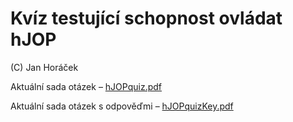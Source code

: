 # Kvíz testující schopnost ovládat hJOP

(C) Jan Horáček

Aktuální sada otázek – [hJOPquiz.pdf](https://github.com/kmzbrnoI/hJOPquiz/releases/latest/download/hJOPquiz.pdf)

Aktuální sada otázek s odpověďmi – [hJOPquizKey.pdf](https://github.com/kmzbrnoI/hJOPquiz/releases/latest/download/hJOPquizKey.pdf)
